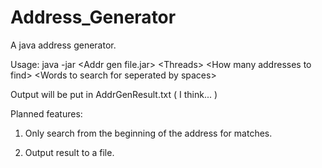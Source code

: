 # Address_Generator
A java address generator.

Usage: java -jar \<Addr gen file.jar> \<Threads> \<How many addresses to find> \<Words to search for seperated by spaces>

Output will be put in AddrGenResult.txt ( I think... )

Planned features:

1. Only search from the beginning of the address for matches.

2. Output result to a file.
